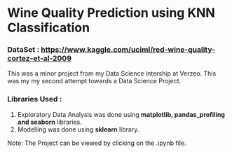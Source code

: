 # Wine Quality Prediction using KNN Classification
### DataSet : https://www.kaggle.com/uciml/red-wine-quality-cortez-et-al-2009

This was a minor project from my Data Science intership at Verzeo. 
This was my my second attempt towards a Data Science Project.

### Libraries Used :
1. Exploratory Data Analysis was done using __matplotlib, pandas_profiling and seaborn__ libraries.
2. Modelling was done using __sklearn__ library.

Note: The Project can be viewed by clicking on the .ipynb file.
